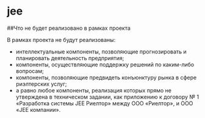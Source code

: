 # jee

##Что не будет реализовано в рамках проекта

В рамках проекта не будут реализованы:
+ интеллектуальные компоненты, позволяющие прогнозировать и планировать деятельность предприятия;
+ компоненты, осуществляющие поддержку решений по каким-либо вопросам;
+ компоненты, позволяющие предвидеть конъюнктуру рынка в сфере риэлтерских услуг;
+ а равно любое компоненты, реализация которых прямо не утверждена в техническом задании, как приложению к договору № 1 «Разработка системы JEE Риелтор» между ООО «Риелтор», и ООО «JEE компании».
